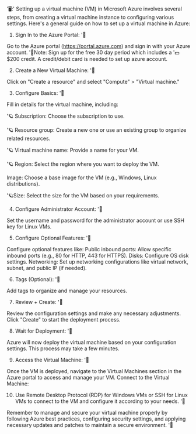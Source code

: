 '🖥️:' 
Setting up a virtual machine (VM) in Microsoft Azure involves several steps, from creating a virtual machine instance to configuring various settings. Here's a general guide on how to set up a virtual machine in Azure: 

1. Sign In to the Azure Portal:  '🚀

Go to the Azure portal (https://portal.azure.com) and sign in with your Azure account.
'📓Note: Sign up for the free 30 day period which includes a '💵$200 credit. A credit/debit card is needed to set up azure account. 

2. Create a New Virtual Machine: '🚀

 Click on "Create a resource" and select "Compute" > "Virtual machine."

3. Configure Basics: '🚀

Fill in details for the virtual machine, including:

  '🪐 Subscription: Choose the subscription to use.
  
  '🪐 Resource group: Create a new one or use an existing group to organize related resources.
  
  '🪐 Virtual machine name: Provide a name for your VM.
  
  '🪐 Region: Select the region where you want to deploy the VM.
  
   Image: Choose a base image for the VM (e.g., Windows, Linux distributions).
   
  '🪐Size: Select the size for the VM based on your requirements.
  
 
4. Configure Administrator Account: '🚀

 Set the username and password for the administrator account or use SSH key for Linux VMs.
 
5. Configure Optional Features: '🚀

Configure optional features like:
  Public inbound ports: Allow specific inbound ports (e.g., 80 for HTTP, 443 for HTTPS).
  Disks: Configure OS disk settings.
  Networking: Set up networking configurations like virtual network, subnet, and public IP (if needed).
  
6. Tags (Optional): '🚀

Add tags to organize and manage your resources.

7. Review + Create: '🚀

Review the configuration settings and make any necessary adjustments.
Click "Create" to start the deployment process.

8. Wait for Deployment: '🚀

Azure will now deploy the virtual machine based on your configuration settings. This process may take a few minutes.

9. Access the Virtual Machine: '🚀

Once the VM is deployed, navigate to the Virtual Machines section in the Azure portal to access and manage your VM.
Connect to the Virtual Machine:

10. Use Remote Desktop Protocol (RDP) for Windows VMs or SSH for Linux VMs to connect to the VM and configure it according to your needs. '🚀
    
Remember to manage and secure your virtual machine properly by following Azure best practices, configuring security settings, and applying necessary updates and patches to maintain a secure environment. '💎





